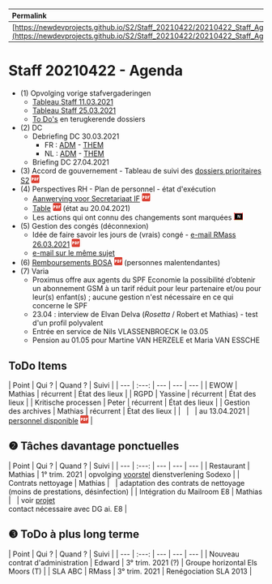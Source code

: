 <link rel="stylesheet" href="https://newdevprojects.github.io/S2/S2.css">
<link rel="stylesheet" href="S2.css">

&nbsp;

&nbsp;

| Permalink |
| :--- |
| [https://newdevprojects.github.io/S2/Staff_20210422/20210422_Staff_Agenda.html](https://newdevprojects.github.io/S2/Staff_20210422/20210422_Staff_Agenda.html) | 

# Staff 20210422 - Agenda

* (1) Opvolging vorige stafvergaderingen
	* [Tableau Staff 11.03.2021]()
	* [Tableau Staff 25.03.2021]()
	* [To Do's](#todo) en terugkerende dossiers
* (2) DC 
	* Debriefing DC 30.03.2021
		* FR : [ADM](https://newdevprojects.github.io/S2/Staff/20210330_Adm_FR.pdf) - [THEM](https://newdevprojects.github.io/S2/Staff/20210330_Them_FR.pdf)
		* NL : [ADM](https://newdevprojects.github.io/S2/Staff/20210330_Adm_NL.pdf) - [THEM](https://newdevprojects.github.io/S2/Staff/20210330_Them_NL.pdf)
	* Briefing DC 27.04.2021
* (3) Accord de gouvernement - Tableau de suivi des [dossiers prioritaires S2](Tableau_Suivi_dossiers_prioritaires_S2.pdf) ![](pdf.png)
* (4) Perspectives RH - Plan de personnel - état d'exécution
	* [Aanwerving voor Secretariaat IF](Aanwerving_secretariaat_IF.pdf) ![](pdf.png)
	* [Table](TablePlansPersonnel_20210420.pdf) ![](pdf.png) (état au 20.04.2021)
	* Les actions qui ont connu des changements sont marquées ![](table_NEW.png)
* (5) Gestion des congés (déconnexion)
	* Idée de faire savoir les jours de (vrais) congé - [e-mail RMass 26.03.2021](20210326_Verderzetten_Verplicht_Telewerk.pdf) ![](pdf.png)
	* [e-mail sur le même sujet](Mail_RMass_20210326.md)
* (6) [Remboursements BOSA](20210415_Remboursement_BOSA.pdf) ![](pdf.png) (personnes malentendantes)
* (7) Varia
	* Proximus offre aux agents du SPF Economie la possibilité d’obtenir un abonnement GSM à un tarif réduit pour leur partenaire et/ou pour leur(s) enfant(s) ; aucune gestion n'est nécessaire en ce qui concerne le SPF
	* 23.04 : interview de Elvan Delva (*Rosetta* / Robert et Mathias) - test d'un profil polyvalent
	* Entrée en service de Nils VLASSENBROECK le 03.05
	* Pension au 01.05 pour Martine VAN HERZELE et Maria VAN ESSCHE


<a name="todo"> </a>

## ToDo Items

| Point | Qui ? | Quand ? | Suivi |
| --- | :---: | --- | --- | --- |
| EWOW | Mathias | récurrent | &Eacute;tat des lieux |
| RGPD | Yassine | récurrent | &Eacute;tat des lieux |
| Kritische processen | Peter | récurrent | &Eacute;tat des lieux |
| Gestion des archives | Mathias | récurrent | &Eacute;tat des lieux |
| &nbsp; | &nbsp; | au 13.04.2021 | [personnel disponible](20210413_Planning_archives.pdf) ![](pdf.png) |

## &#10103; Tâches davantage ponctuelles

| Point | Qui ? | Quand ? | Suivi |
| --- | :---: | --- | --- | --- |
| Restaurant | Mathias | 1° trim. 2021 | opvolging [voorstel](https://newdevprojects.github.io/S2/Staff_20210107/20210107_Sodexo_aangepaste_werking.pdf) dienstverlening Sodexo |
| Contrats nettoyage | Mathias | &nbsp; | adaptation des contrats de nettoyage (moins de prestations, désinfection) |
| Intégration du Mailroom E8 | Mathias | &nbsp; | voir [projet](https://newdevprojects.github.io/S2/Staff_20210204/Nota_verzendingsdienst_E8.pdf)<br>contact nécessaire avec DG ai. E8 |

## &#10104; ToDo à plus long terme

| Point | Qui ? | Quand ? | Suivi |
| --- | :---: | --- | --- | --- |
| Nouveau contrat d'administration | Edward | 3° trim. 2021 (?) | Groupe horizontal Els Moors (T) |
| SLA ABC | RMass | 3° trim. 2021 | Renégociation SLA 2013 |
